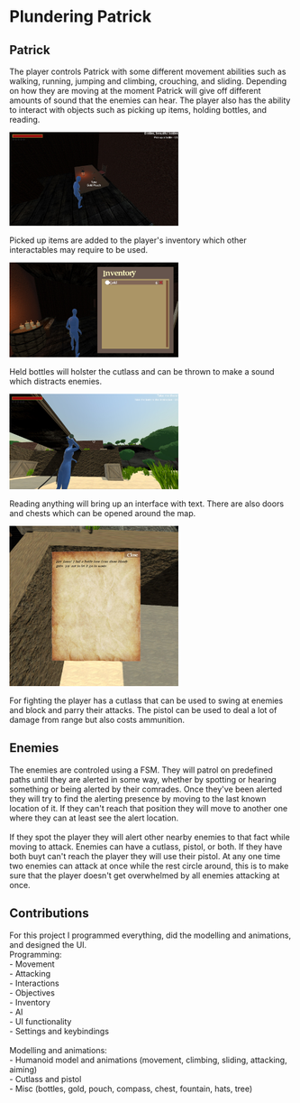 # Plundering Patrick

## Patrick
The player controls Patrick with some different movement abilities such as walking, running, jumping and climbing, crouching, and sliding. Depending on how they are moving at the moment Patrick will give off different amounts of sound that the enemies can hear. The player also has the ability to interact with objects such as picking up items, holding bottles, and reading.

<img src="Plundering Patrick Interaction.jpg" width="300">

Picked up items are added to the player's inventory which other interactables may require to be used.

<img src="Plundering Patrick Inventory.jpg" width="300">

Held bottles will holster the cutlass and can be thrown to make a sound which distracts enemies.

<img src="Plundering Patrick Throwing.jpg" width="300">

Reading anything will bring up an interface with text. There are also doors and chests which can be opened around the map.

<img src="Plundering Patrick Reading.jpg" width="300">

For fighting the player has a cutlass that can be used to swing at enemies and block and parry their attacks. The pistol can be used to deal a lot of damage from range but also costs ammunition.

## Enemies
The enemies are controled using a FSM. They will patrol on predefined paths until they are alerted in some way, whether by spotting or hearing something or being alerted by their comrades. Once they've been alerted they will try to find the alerting presence by moving to the last known location of it. If they can't reach that position they will move to another one where they can at least see the alert location. <br />
<br />
If they spot the player they will alert other nearby enemies to that fact while moving to attack. Enemies can have a cutlass, pistol, or both. If they have both buyt can't reach the player they will use their pistol. At any one time two enemies can attack at once while the rest circle around, this is to make sure that the player doesn't get overwhelmed by all enemies attacking at once.

## Contributions
For this project I programmed everything, did the modelling and animations, and designed the UI. <br />
Programming: <br />
    - Movement <br />
    - Attacking <br />
    - Interactions <br />
    - Objectives <br />
    - Inventory <br />
    - AI <br />
    - UI functionality <br />
    - Settings and keybindings <br />
 <br />
 Modelling and animations: <br />
    - Humanoid model and animations (movement, climbing, sliding, attacking, aiming) <br />
    - Cutlass and pistol <br />
    - Misc (bottles, gold, pouch, compass, chest, fountain, hats, tree)